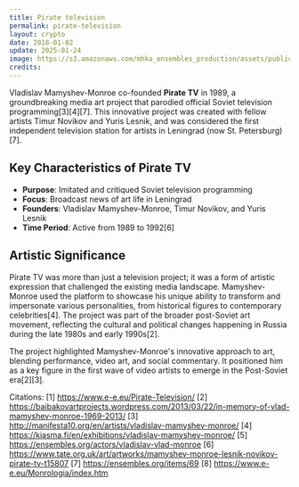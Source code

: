 ```yaml
---
title: Pirate television
permalink: pirate-television
layout: crypto
date: 2018-01-02
update: 2025-01-24
image: https://s3.amazonaws.com/mhka_ensembles_production/assets/public/000/000/149/large/563Monroe,%20Vlad,%20Pirate%20TV,%201991-1994%20still5.jpg
credits:
---
```


Vladislav Mamyshev-Monroe co-founded **Pirate TV** in 1989, a groundbreaking media art project that parodied official Soviet television programming[3][4][7]. This innovative project was created with fellow artists Timur Novikov and Yuris Lesnik, and was considered the first independent television station for artists in Leningrad (now St. Petersburg)[7].

## Key Characteristics of Pirate TV

- **Purpose**: Imitated and critiqued Soviet television programming
- **Focus**: Broadcast news of art life in Leningrad
- **Founders**: Vladislav Mamyshev-Monroe, Timur Novikov, and Yuris Lesnik
- **Time Period**: Active from 1989 to 1992[6]

## Artistic Significance

Pirate TV was more than just a television project; it was a form of artistic expression that challenged the existing media landscape. Mamyshev-Monroe used the platform to showcase his unique ability to transform and impersonate various personalities, from historical figures to contemporary celebrities[4]. The project was part of the broader post-Soviet art movement, reflecting the cultural and political changes happening in Russia during the late 1980s and early 1990s[2].

The project highlighted Mamyshev-Monroe's innovative approach to art, blending performance, video art, and social commentary. It positioned him as a key figure in the first wave of video artists to emerge in the Post-Soviet era[2][3].

Citations:
[1] https://www.e-e.eu/Pirate-Television/
[2] https://baibakovartprojects.wordpress.com/2013/03/22/in-memory-of-vlad-mamyshev-monroe-1969-2013/
[3] http://manifesta10.org/en/artists/vladislav-mamyshev-monroe/
[4] https://kiasma.fi/en/exhibitions/vladislav-mamyshev-monroe/
[5] https://ensembles.org/actors/vladislav-vlad-monroe
[6] https://www.tate.org.uk/art/artworks/mamyshev-monroe-lesnik-novikov-pirate-tv-t15807
[7] https://ensembles.org/items/69
[8] https://www.e-e.eu/Monrologia/index.htm
